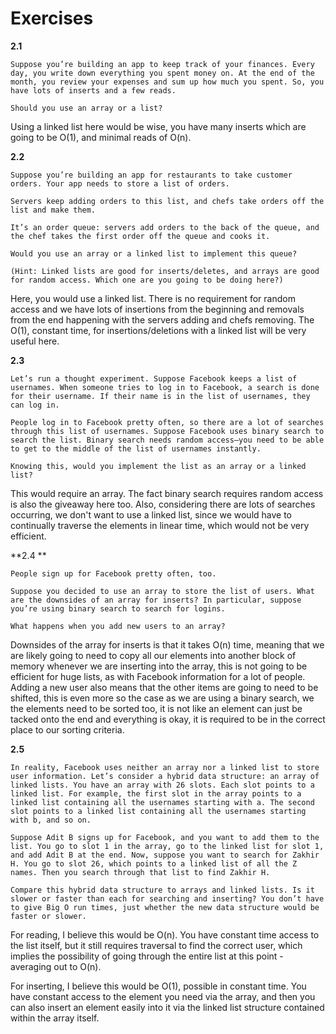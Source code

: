 # Exercises

**2.1**

    Suppose you’re building an app to keep track of your finances. Every day, you write down everything you spent money on. At the end of the month, you review your expenses and sum up how much you spent. So, you have lots of inserts and a few reads. 

    Should you use an array or a list?

Using a linked list here would be wise, you have many inserts which are going to be O(1), and minimal reads of O(n).


**2.2**

    Suppose you’re building an app for restaurants to take customer orders. Your app needs to store a list of orders. 
    
    Servers keep adding orders to this list, and chefs take orders off the list and make them. 
    
    It’s an order queue: servers add orders to the back of the queue, and the chef takes the first order off the queue and cooks it. 
    
    Would you use an array or a linked list to implement this queue? 
    
    (Hint: Linked lists are good for inserts/deletes, and arrays are good for random access. Which one are you going to be doing here?)

Here, you would use a linked list. There is no requirement for random access and we have lots of insertions from the beginning and removals from the end happening with the servers adding and chefs removing. The O(1), constant time, for insertions/deletions with a linked list will be very useful here.

**2.3** 

    Let’s run a thought experiment. Suppose Facebook keeps a list of usernames. When someone tries to log in to Facebook, a search is done for their username. If their name is in the list of usernames, they can log in. 
    
    People log in to Facebook pretty often, so there are a lot of searches through this list of usernames. Suppose Facebook uses binary search to search the list. Binary search needs random access—you need to be able to get to the middle of the list of usernames instantly. 
    
    Knowing this, would you implement the list as an array or a linked list?

This would require an array. The fact binary search requires random access is also the giveaway here too. Also, considering there are lots of searches occurring, we don't want to use a linked list, since we would have to continually traverse the elements in linear time, which would not be very efficient.

**2.4 **

    People sign up for Facebook pretty often, too. 
    
    Suppose you decided to use an array to store the list of users. What are the downsides of an array for inserts? In particular, suppose you’re using binary search to search for logins. 
    
    What happens when you add new users to an array? 

Downsides of the array for inserts is that it takes O(n) time, meaning that we are likely going to need to copy all our elements into another block of memory whenever we are inserting into the array, this is not going to be efficient for huge lists, as with Facebook information for a lot of people. Adding a new user also means that the other items are going to need to be shifted, this is even more so the case as we are using a binary search, we the elements need to be sorted too, it is not like an element can just be tacked onto the end and everything is okay, it is required to be in the correct place to our sorting criteria.

**2.5**

    In reality, Facebook uses neither an array nor a linked list to store user information. Let’s consider a hybrid data structure: an array of linked lists. You have an array with 26 slots. Each slot points to a linked list. For example, the first slot in the array points to a linked list containing all the usernames starting with a. The second slot points to a linked list containing all the usernames starting with b, and so on.

    Suppose Adit B signs up for Facebook, and you want to add them to the list. You go to slot 1 in the array, go to the linked list for slot 1, and add Adit B at the end. Now, suppose you want to search for Zakhir H. You go to slot 26, which points to a linked list of all the Z names. Then you search through that list to find Zakhir H. 
    
    Compare this hybrid data structure to arrays and linked lists. Is it slower or faster than each for searching and inserting? You don’t have to give Big O run times, just whether the new data structure would be faster or slower.

For reading, I believe this would be O(n). You have constant time access to the list itself, but it still requires traversal to find the correct user, which implies the possibility of going through the entire list at this point - averaging out to O(n).

For inserting, I believe this would be O(1), possible in constant time. You have constant access to the element you need via the array, and then you can also insert an element easily into it via the linked list structure contained within the array itself.